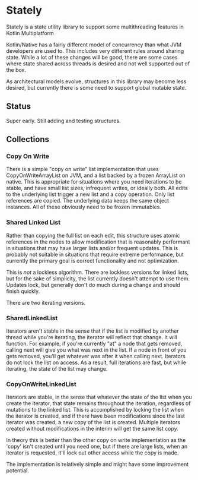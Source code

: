 # Stately

Stately is a state utility library to support some multithreading features in Kotlin Multiplatform

Kotlin/Native has a fairly different model of concurrency than what JVM developers are used to. This includes very 
different rules around sharing state. While a lot of these changes will be good, there are some cases where state 
shared across threads is desired and not well supported out of the box.

As architectural models evolve, structures in this library may become less desired, but currently there is some need
to support global mutable state.

## Status

Super early. Still adding and testing structures.

## Collections

### Copy On Write

There is a simple "copy on write" list implementation that uses CopyOnWriteArrayList on JVM, and a list backed by
a frozen ArrayList on native. This is appropriate for situations where you need iterations to be stable, and have small
list sizes, infrequent writes, or ideally both. All edits to the underlying list trigger a new list and a copy operation.
Only list references are copied. The underlying data keeps the same object instances. All of these obviously need to be 
frozen immutables.

### Shared Linked List

Rather than copying the full list on each edit, this structure uses atomic references in the nodes to allow modification
that is reasonably performant in situations that may have larger lists and/or frequent updates. This is probably not
suitable in situations that require extreme performance, but currently the primary goal is correct functionality and 
not optimization.

This is *not* a lockless algorithm. There are lockless versions for linked lists, but for the sake of simplicity, the 
list currently doesn't attempt to use them. Updates lock, but generally don't do much during a change and should finish
quickly.

There are two iterating versions.

### SharedLinkedList

Iterators aren't stable in the sense that if the list is modified by another thread while you're iterating, the iterator
will reflect that change. It will function. For example, if you're currently "at" a node that gets removed, calling
next will give you what was next in the list. If a node in front of you gets removed, you'll get whatever was after it
when calling next. Iterators do not lock the list on access. As a result, full iterations are fast, but while iterating,
the state of the list may change.

### CopyOnWriteLinkedList

Iterators are stable, in the sense that whatever the state of the list when you create the iterator, that state remains
throughout the iteration, regardless of mutations to the linked list. This is accomplished by locking the list when
the iterator is created, and if there have been modifications since the last iterator was created, a new copy of the 
list is created. Multiple iterators created without modifications in the interim will get the same list copy.

In theory this is better than the other copy on write implementation as the 'copy' isn't created until you need one, 
but if there are large lists, when an iterator is requested, it'll lock out other access while the copy is made.

The implementation is relatively simple and might have some improvement potential.